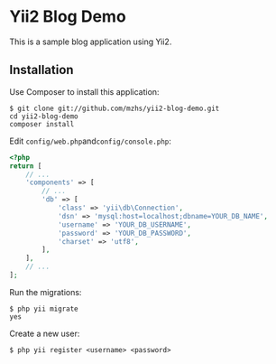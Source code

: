 # Yii2 Blog Demo

This is a sample blog application using Yii2.

## Installation

Use Composer to install this application:

```
$ git clone git://github.com/mzhs/yii2-blog-demo.git
cd yii2-blog-demo
composer install
```

Edit `config/web.php`and`config/console.php`:

```php
<?php
return [
    // ...
    'components' => [
        // ...
        'db' => [
            'class' => 'yii\db\Connection',
            'dsn' => 'mysql:host=localhost;dbname=YOUR_DB_NAME',
            'username' => 'YOUR_DB_USERNAME',
            'password' => 'YOUR_DB_PASSWORD',
            'charset' => 'utf8',
        ],
    ],
    // ...
];
```

Run the migrations:

```
$ php yii migrate
yes
```

Create a new user:

```
$ php yii register <username> <password>
```
